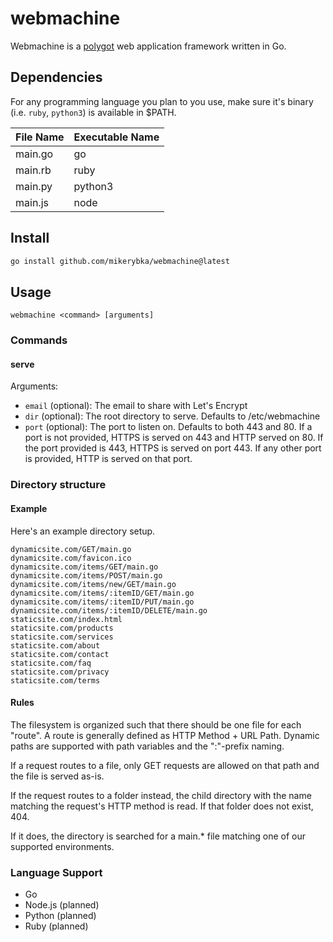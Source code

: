 # webmachine

Webmachine is a [polygot](https://en.wikipedia.org/wiki/Polyglot_(computing)) web application framework written in Go.

## Dependencies

For any programming language you plan to you use, make sure it's binary (i.e. `ruby`, `python3`) is available in $PATH.

| File Name | Executable Name |
| --- | --- |
| main.go | go |
| main.rb | ruby |
| main.py | python3 |
| main.js | node |

## Install

<!-- ### Via Go Toolchain -->

```bash
go install github.com/mikerybka/webmachine@latest
```

## Usage

```
webmachine <command> [arguments]
```

### Commands

#### serve

Arguments:
- `email` (optional): The email to share with Let's Encrypt
- `dir` (optional): The root directory to serve. Defaults to /etc/webmachine
- `port` (optional): The port to listen on. Defaults to both 443 and 80. If a port is not provided, HTTPS is served on 443 and HTTP served on 80. If the port provided is 443, HTTPS is served on port 443. If any other port is provided, HTTP is served on that port.

### Directory structure

#### Example

Here's an example directory setup.

```
dynamicsite.com/GET/main.go
dynamicsite.com/favicon.ico
dynamicsite.com/items/GET/main.go
dynamicsite.com/items/POST/main.go
dynamicsite.com/items/new/GET/main.go
dynamicsite.com/items/:itemID/GET/main.go
dynamicsite.com/items/:itemID/PUT/main.go
dynamicsite.com/items/:itemID/DELETE/main.go
staticsite.com/index.html
staticsite.com/products
staticsite.com/services
staticsite.com/about
staticsite.com/contact
staticsite.com/faq
staticsite.com/privacy
staticsite.com/terms
```

#### Rules

The filesystem is organized such that there should be one file for each "route".
A route is generally defined as HTTP Method + URL Path.
Dynamic paths are supported with path variables and the ":"-prefix naming.

If a request routes to a file, only GET requests are allowed on that path and the file is served as-is.

If the request routes to a folder instead, the child directory with the name matching the request's HTTP method is read.
If that folder does not exist, 404.

If it does, the directory is searched for a main.* file matching one of our supported environments.

### Language Support

- Go
- Node.js (planned)
- Python (planned)
- Ruby (planned)

<!-- ## Development -->

<!-- ### Setup -->

<!-- TODO -->